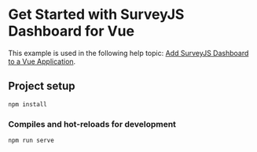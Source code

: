 # Get Started with SurveyJS Dashboard for Vue

This example is used in the following help topic: [Add SurveyJS Dashboard to a Vue Application](https://surveyjs.io/dashboard/documentation/get-started-vue).

## Project setup
```
npm install
```

### Compiles and hot-reloads for development
```
npm run serve
```
